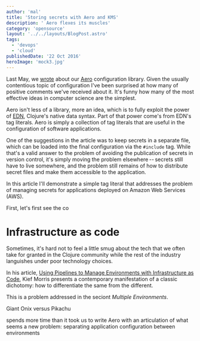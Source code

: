 ```yaml
---
author: 'mal'
title: 'Storing secrets with Aero and KMS'
description: ' Aero flexes its muscles'
category: 'opensource'
layout: '../../layouts/BlogPost.astro'
tags:
  - 'devops'
  - 'cloud'
publishedDate: '22 Oct 2016'
heroImage: 'mock3.jpg'
---
```


Last May, we [wrote](/blog/aero) about our
[Aero](https://github.com/juxt/aero) configuration library. Given the
usually contentious topic of configuration I've been surprised at how
many of positive comments we've received about it. It's funny how many
of the most effective ideas in computer science are the simplest.

Aero isn't less of a library, more an idea, which is to fully exploit
the power of [EDN](https://github.com/edn-format/edn), Clojure's native
data syntax. Part of that power come's from EDN's tag literals. Aero is
simply a collection of tag literals that are useful in the configuration
of software applications.

One of the suggestions in the article was to keep secrets in a separate
file, which can be loaded into the final configuration via the
`#include` tag. While that's a valid answer to the problem of avoiding
the publication of secrets in version control, it's simply moving the
problem elsewhere -- secrets still have to live somewhere, and the
problem still remains of how to distribute secret files and make them
accessible to the application.

In this article I'll demonstrate a simple tag literal that addresses the
problem of managing secrets for applications deployed on Amazon Web
Services (AWS).

First, let's first see the co

# Infrastructure as code

Sometimes, it's hard not to feel a little smug about the tech that we
often take for granted in the Clojure community while the rest of the
industry languishes under poor technology choices.

In his article, [Using Pipelines to Manage Environments with Infrastructure as Code](https://medium.com/@kief/https-medium-com-kief-using-pipelines-to-manage-environments-with-infrastructure-as-code-b37285a1cbf5),
Kief Morris presents a contemporary manifestation of a classic
dichotomy: how to differentiate the same from the different.

This is a problem addressed in the seciont _Multiple Environments_.

Giant Onix versus Pikachu

spends more time than it took us to write Aero with an articulation of
what seems a new problem: separating application configuration between
environments
